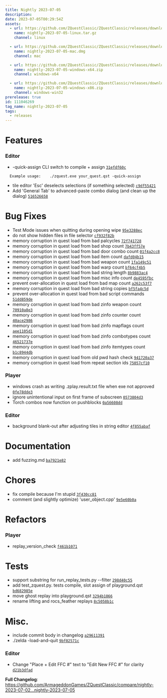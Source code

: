 ```yaml
---
title: Nightly 2023-07-05
description: 
date: 2023-07-05T00:29:54Z
assets: 
  - url: https://github.com/ZQuestClassic/ZQuestClassic/releases/download/nightly-2023-07-05/nightly-2023-07-05-linux.tar.gz
    name: nightly-2023-07-05-linux.tar.gz
    channel: linux

  - url: https://github.com/ZQuestClassic/ZQuestClassic/releases/download/nightly-2023-07-05/nightly-2023-07-05-mac.dmg
    name: nightly-2023-07-05-mac.dmg
    channel: mac

  - url: https://github.com/ZQuestClassic/ZQuestClassic/releases/download/nightly-2023-07-05/nightly-2023-07-05-windows-x64.zip
    name: nightly-2023-07-05-windows-x64.zip
    channel: windows-x64

  - url: https://github.com/ZQuestClassic/ZQuestClassic/releases/download/nightly-2023-07-05/nightly-2023-07-05-windows-x86.zip
    name: nightly-2023-07-05-windows-x86.zip
    channel: windows-win32
prerelease: true
id: 111046269
tag_name: nightly-2023-07-05
tags:
  - releases
---
```


# Features

### Editor

- -quick-assign CLI switch to compile + assign [`31efdf60c`](https://github.com/ArmageddonGames/ZQuestClassic/commit/31efdf60ce5f9cdbc2c4e1a7deeade268cfff547)
```
  Example usage:    ./zquest.exe your_quest.qst -quick-assign
```
- tile editor 'Esc' deselects selections (if something selected) [`c9df55421`](https://github.com/ArmageddonGames/ZQuestClassic/commit/c9df5542136b97edc3c6a13efe2ab97e27908050)
- Add 'General Tab' to advanced-paste combo dialog (and clean up the dialog) [`516526658`](https://github.com/ArmageddonGames/ZQuestClassic/commit/51652665874e1f21321660b1593395d0ab2b1b85)

# Bug Fixes

- Test Mode issues when quitting during opening wipe [`95e3288ec`](https://github.com/ArmageddonGames/ZQuestClassic/commit/95e3288ec29c716b8645a2e01da311a94fded6b5)
- do not show hidden files in file selector [`cf932f82b`](https://github.com/ArmageddonGames/ZQuestClassic/commit/cf932f82b4c2026d95b28df7efe9124659d15390)
- memory corruption in quest load from bad palcycles [`72f741728`](https://github.com/ArmageddonGames/ZQuestClassic/commit/72f741728e63f79d5a5d089e4f6c8b8756277792)
- memory corruption in quest load from bad shop count [`7b43ff57e`](https://github.com/ArmageddonGames/ZQuestClassic/commit/7b43ff57e1d7820dc577f7bb919999dec50db53c)
- memory corruption in quest load from bad door combo count [`01f4a2cc8`](https://github.com/ArmageddonGames/ZQuestClassic/commit/01f4a2cc8d91d4af370218dbef784b1a81e56b5c)
- memory corruption in quest load from bad item count [`dafd04b15`](https://github.com/ArmageddonGames/ZQuestClassic/commit/dafd04b15951c29a781a24cd70942746245cffce)
- memory corruption in quest load from bad weapon count [`1fa149c51`](https://github.com/ArmageddonGames/ZQuestClassic/commit/1fa149c51fd7750f4caf0e2c9ff685ad5aaf4ea7)
- memory corruption in quest load from bad warp count [`bf64cf4b5`](https://github.com/ArmageddonGames/ZQuestClassic/commit/bf64cf4b597980b67bef5079d99ef6cb6b4b2478)
- memory corruption in quest load from bad string length [`8b9883ac4`](https://github.com/ArmageddonGames/ZQuestClassic/commit/8b9883ac4c6191d61f715605899fe7046982131f)
- memory corruption in quest load from bad misc info count [`de4595fbc`](https://github.com/ArmageddonGames/ZQuestClassic/commit/de4595fbca92c9d96fcaa2b27e45a0cb7082b323)
- prevent over-allocation in quest load from bad map count [`a262c53f7`](https://github.com/ArmageddonGames/ZQuestClassic/commit/a262c53f7beb4900f8f3d3358b36364447691424)
- memory corruption in quest load from bad string copies [`bf5fa4c5d`](https://github.com/ArmageddonGames/ZQuestClassic/commit/bf5fa4c5de4baf0a534c0377bb3780dd0b91fdf7)
- prevent over-allocation in quest load from bad script commands [`51dd859de`](https://github.com/ArmageddonGames/ZQuestClassic/commit/51dd859de5c2826d4543340559336ea2ce7f40fb)
- memory corruption in quest load from bad zinfo weapon count [`70910a8e3`](https://github.com/ArmageddonGames/ZQuestClassic/commit/70910a8e30a84240a99087d010a4f9c6bdaf9301)
- memory corruption in quest load from bad zinfo counter count [`40ace2986`](https://github.com/ArmageddonGames/ZQuestClassic/commit/40ace29868003a7e6537c39118f7477de5dcb278)
- memory corruption in quest load from bad zinfo mapflags count [`aee1105d1`](https://github.com/ArmageddonGames/ZQuestClassic/commit/aee1105d116c448fb1457c0b04932c29385af636)
- memory corruption in quest load from bad zinfo combotypes count [`46521737e`](https://github.com/ArmageddonGames/ZQuestClassic/commit/46521737eecf2eeb3ed51738e8ae99127563bada)
- memory corruption in quest load from bad zinfo itemtypes count [`b1c8944db`](https://github.com/ArmageddonGames/ZQuestClassic/commit/b1c8944dbe595c5da48e0b81f86644bd24a1f432)
- memory corruption in quest load from old pwd hash check [`941720a37`](https://github.com/ArmageddonGames/ZQuestClassic/commit/941720a37b52e44668b42c95de4bbdb82c129400)
- memory corruption in quest load from repeat section ids [`75057cf10`](https://github.com/ArmageddonGames/ZQuestClassic/commit/75057cf104d9984ee92b3129138f51f4388ae699)

### Player

- windows crash as writing .zplay.result.txt file when exe not approved [`0fe78dde3`](https://github.com/ArmageddonGames/ZQuestClassic/commit/0fe78dde324ee20b681fb4ba9e624602377e7fbd)
- ignore unintentional input on first frame of subscreen [`0573804d3`](https://github.com/ArmageddonGames/ZQuestClassic/commit/0573804d3f48bebd98dddd5637d0ade22ec7c043)
- Torch combos now function on pushblocks [`0a56608dd`](https://github.com/ArmageddonGames/ZQuestClassic/commit/0a56608dd3ac98dfb32a867b8e4c7277064559c6)

### Editor

- background blank-out after adjusting tiles in string editor [`4f855abaf`](https://github.com/ArmageddonGames/ZQuestClassic/commit/4f855abaf72ef968ab30a29dab91a8e256100e9d)

# Documentation

- add fuzzing.md [`ba7921e82`](https://github.com/ArmageddonGames/ZQuestClassic/commit/ba7921e824441d8644ee126b2e7eeb9ab3653c8b)

# Chores

- fix compile because I'm stupid [`3f430cc81`](https://github.com/ArmageddonGames/ZQuestClassic/commit/3f430cc81abe49a75ea4207f9ebecc35d57b24e7)
- comment (and slightly optimize) 'user_object.cpp' [`9e5e60b0a`](https://github.com/ArmageddonGames/ZQuestClassic/commit/9e5e60b0ab0e0e21193a878fcbfbb9d2a6e3bd2c)

# Refactors

### Player

- replay_version_check [`f461b1071`](https://github.com/ArmageddonGames/ZQuestClassic/commit/f461b1071a014bc74cf6d83dad150f41147e4a7e)

# Tests

- support substring for run_replay_tests.py --filter [`298d40c55`](https://github.com/ArmageddonGames/ZQuestClassic/commit/298d40c552a892013fcf05c33da24af581ce8d9b)
- add test_zquest.py. tests compile, slot assign of playground.qst [`bd682985e`](https://github.com/ArmageddonGames/ZQuestClassic/commit/bd682985e2c041efa5254feb79bea7ebf43b2dcf)
- move ghost replay into playground.qst [`3294b1866`](https://github.com/ArmageddonGames/ZQuestClassic/commit/3294b186678c5c92b5cacf3bf8a04ebf6acd73e1)
- rename lifting and rocs_feather replays [`8c5058b1c`](https://github.com/ArmageddonGames/ZQuestClassic/commit/8c5058b1c01e2ceeae213a92d7ab8502b816ffc2)

# Misc.

- include commit body in changelog [`a29611391`](https://github.com/ArmageddonGames/ZQuestClassic/commit/a29611391eb03579d628b23ecb6a25c3f9252bc2)
- ./zelda -load-and-quit <qstpath> [`9bf02571c`](https://github.com/ArmageddonGames/ZQuestClassic/commit/9bf02571c6c09c182561bd565fc13fe701d4ad04)

### Editor

- Change "Place + Edit FFC #" text to "Edit New FFC #" for clarity [`d21b3dfad`](https://github.com/ArmageddonGames/ZQuestClassic/commit/d21b3dfad11899b94b2df8a3c35b01043c853157)



**Full Changelog**: https://github.com/ArmageddonGames/ZQuestClassic/compare/nightly-2023-07-02...nightly-2023-07-05
